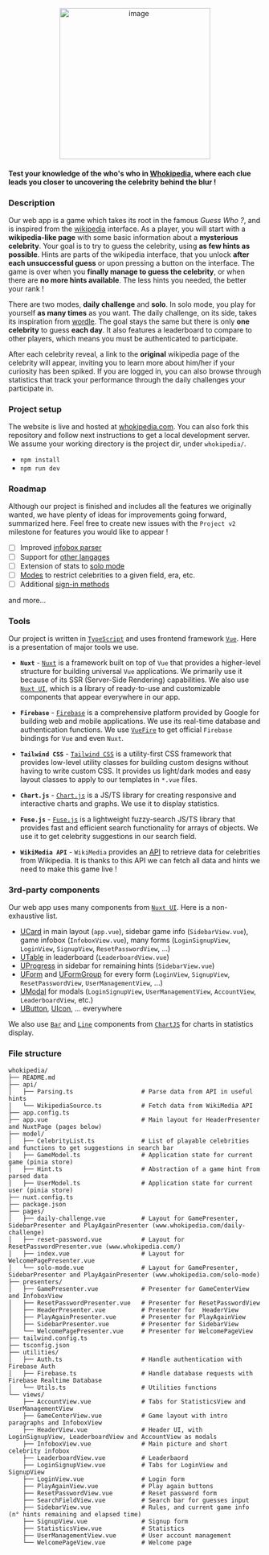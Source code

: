<p align="center">
  <a href="https://whokipedia.com">
    <img src="https://github.com/roxannecvl/whokipedia/assets/125833841/7c6187cd-d6ec-4b97-8928-ae01c4b08cc6" alt="image" width="300">
  </a>
</p>


#### Test your knowledge of the who's who in [Whokipedia](https://whokipedia.com/), where each clue leads you closer to uncovering the celebrity behind the blur !

### Description 
Our web app is a game which takes its root in the famous *Guess Who ?*, and is inspired from the [wikipedia](https://www.wikipedia.org/) interface. As a player, you will start with a **wikipedia-like page** with some basic information about a **mysterious celebrity**. Your goal is to try to guess the celebrity, using **as few hints as possible**. Hints are parts of the wikipedia interface, that you unlock **after each unsuccessful guess** or upon pressing a button on the interface. The game is over when you **finally manage to guess the celebrity**, or when there are **no more hints available**. The less hints you needed, the better your rank ! 

There are two modes, **daily challenge** and **solo**. In solo mode, you play for yourself **as many times** as you want. The daily challenge, on its side, takes its inspiration from [wordle](https://www.nytimes.com/games/wordle/index.html). The goal stays the same but there is only **one celebrity** to guess **each day**. It also features a leaderboard to compare to other players, which means you must be authenticated to participate.

After each celebrity reveal, a link to the **original** wikipedia page of the celebrity will appear, inviting you to learn more about him/her if your curiosity has been spiked. If you are logged in, you can also browse through statistics that track your performance through the daily challenges your participate in.

### Project setup
The website is live and hosted at [whokipedia.com](https://whokipedia.com).
You can also fork this repository and follow next instructions to get a local development server. We assume your working directory is the project dir, under `whokipedia/`.
+ `npm install`
+ `npm run dev` 

### Roadmap
Although our project is finished and includes all the features we originally wanted, we have plenty of ideas for improvements going forward, summarized here. Feel free to create new issues with the `Project v2` milestone for features you would like to appear !

- [ ] Improved [infobox parser](https://github.com/roxannecvl/whokipedia/issues/11)
- [ ] Support for [other langages](https://github.com/roxannecvl/whokipedia/issues/175)
- [ ] Extension of stats to [solo mode](https://github.com/roxannecvl/whokipedia/issues/173)
- [ ] [Modes](https://github.com/roxannecvl/whokipedia/issues/174) to restrict celebrities to a given field, era, etc.
- [ ] Additional [sign-in methods](https://github.com/roxannecvl/whokipedia/issues/171)

and more...


### Tools
Our project is written in [`TypeScript`](https://www.typescriptlang.org/) and uses frontend framework [`Vue`](https://vuejs.org/). Here is a presentation of major tools we use.

+ **`Nuxt`** - [`Nuxt`](https://nuxt.com/) is a framework built on top of `Vue` that provides a higher-level structure for building universal `Vue` applications. We primarily use it because of its SSR (Server-Side Rendering) capabilities. We also use [`Nuxt UI`](https://ui.nuxt.com/), which is a library of ready-to-use and customizable components that appear everywhere in our app.

+ **`Firebase`** - [`Firebase`](https://firebase.google.com/) is a comprehensive platform provided by Google for building web and mobile applications. We use its real-time database and authentication functions. We use [`VueFire`](https://vuefire.vuejs.org/) to get official `Firebase` bindings for `Vue` and even `Nuxt`.

+ **`Tailwind CSS`** - [`Tailwind CSS`](https://tailwindcss.com/) is a utility-first CSS framework that provides low-level utility classes for building custom designs without having to write custom CSS. It provides us light/dark modes and easy layout classes to apply to our templates in `*.vue` files.

+ **`Chart.js`** - [`Chart.js`](https://www.chartjs.org/) is a JS/TS library for creating responsive and interactive charts and graphs. We use it to display statistics.

+ **`Fuse.js`** - [`Fuse.js`](https://www.fusejs.io/) is a lightweight fuzzy-search JS/TS library that provides fast and efficient search functionality for arrays of objects. We use it to get celebrity suggestions in our search field.

+ **`WikiMedia API`** - `WikiMedia` provides an [API](https://www.mediawiki.org/wiki/API:Main_page) to retrieve data for celebrities from Wikipedia. It is thanks to this API we can fetch all data and hints we need to make this game live !

### 3rd-party components
Our web app uses many components from [`Nuxt UI`](https://ui.nuxt.com/). Here is a non-exhaustive list.
+ [UCard](https://ui.nuxt.com/components/card) in main layout (`app.vue`), sidebar game info (`SidebarView.vue`), game infobox (`InfoboxView.vue`), many forms (`LoginSignupView`, `LoginView`, `SignupView`, `ResetPasswordView`, ...)
+ [UTable](https://ui.nuxt.com/components/table) in leaderboard (`LeaderboardView.vue`)
+ [UProgress](https://ui.nuxt.com/components/progress) in sidebar for remaining hints (`SidebarView.vue`)
+ [UForm](https://ui.nuxt.com/components/form) and [UFormGroup](https://ui.nuxt.com/components/form-group) for every form (`LoginView`, `SignupView`, `ResetPasswordView`, `UserManagementView`, ...)
+ [UModal](https://ui.nuxt.com/components/modal) for modals (`LoginSignupView`, `UserManagementView`, `AccountView`, `LeaderboardView`, etc.)
+ [UButton](https://ui.nuxt.com/components/button), [UIcon](https://ui.nuxt.com/components/icon), ... everywhere

We also use [`Bar`](https://www.chartjs.org/docs/latest/charts/bar.html) and [`Line`](https://www.chartjs.org/docs/latest/charts/line.html) components from [`ChartJS`](https://www.chartjs.org/)  for charts in statistics display.

### File structure 
```
whokipedia/                                               
├── README.md                        
├── api/                             
│   ├── Parsing.ts                   # Parse data from API in useful hints
│   └── WikipediaSource.ts           # Fetch data from WikiMedia API
├── app.config.ts                    
├── app.vue                          # Main layout for HeaderPresenter and NuxtPage (pages below)
├── model/                           
│   ├── CelebrityList.ts             # List of playable celebrities and functions to get suggestions in search bar
│   ├── GameModel.ts                 # Application state for current game (pinia store)
│   ├── Hint.ts                      # Abstraction of a game hint from parsed data
│   ├── UserModel.ts                 # Application state for current user (pinia store)
├── nuxt.config.ts                   
├── package.json                     
├── pages/                           
│   ├── daily-challenge.vue          # Layout for GamePresenter, SidebarPresenter and PlayAgainPresenter (www.whokipedia.com/daily-challenge)
│   ├── reset-password.vue           # Layout for ResetPasswordPresenter.vue (www.whokipedia.com/)
│   ├── index.vue                    # Layout for WelcomePagePresenter.vue
│   └── solo-mode.vue                # Layout for GamePresenter, SidebarPresenter and PlayAgainPresenter (www.whokipedia.com/solo-mode)
├── presenters/                      
│   ├── GamePresenter.vue            # Presenter for GameCenterView and InfoboxView
│   ├── ResetPasswordPresenter.vue   # Presenter for ResetPasswordView
│   ├── HeaderPresenter.vue          # Presenter for  HeaderView
│   ├── PlayAgainPresenter.vue       # Presenter for PlayAgainView
│   ├── SidebarPresenter.vue         # Presenter for SidebarView
│   └── WelcomePagePresenter.vue     # Presenter for WelcomePageView
├── tailwind.config.ts               
├── tsconfig.json                    
├── utilities/  
│   ├── Auth.ts                      # Handle authentication with Firebase Auth
│   ├── Firebase.ts                  # Handle database requests with Firebase Realtime Database
│   └── Utils.ts                     # Utilities functions
└── views/                           
    ├── AccountView.vue              # Tabs for StatisticsView and UserManagementView
    ├── GameCenterView.vue           # Game layout with intro paragraphs and InfoboxView
    ├── HeaderView.vue               # Header UI, with LoginSignupView, LeaderboardView and AccountView as modals
    ├── InfoboxView.vue              # Main picture and short celebrity infobox
    ├── LeaderboardView.vue          # Leaderbaord
    ├── LoginSignupView.vue          # Tabs for LoginView and SignupView
    ├── LoginView.vue                # Login form
    ├── PlayAgainView.vue            # Play again buttons
    ├── ResetPasswordView.vue        # Reset password form
    ├── SearchFieldView.vue          # Search bar for guesses input
    ├── SidebarView.vue              # Rules, and current game info (n° hints remaining and elapsed time) 
    ├── SignupView.vue               # Signup form 
    ├── StatisticsView.vue           # Statistics
    ├── UserManagementView.vue       # User account management
    └── WelcomePageView.vue          # Welcome page
```
